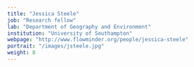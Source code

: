 ```yaml
---
title: "Jessica Steele"
job: "Research fellow"
lab: "Department of Geography and Environment"
institution: "University of Southampton"
webpage: "http://www.flowminder.org/people/jessica-steele"
portrait: "/images/jsteele.jpg"
weight: 8
---
```


